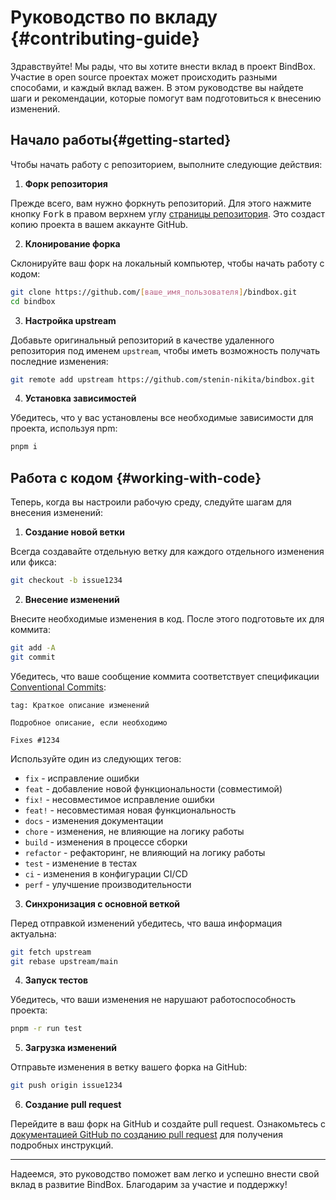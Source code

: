 # Руководство по вкладу {#contributing-guide}

Здравствуйте! Мы рады, что вы хотите внести вклад в проект BindBox. Участие в open source проектах может происходить разными способами, и каждый вклад важен. В этом руководстве вы найдете шаги и рекомендации, которые помогут вам подготовиться к внесению изменений.

## Начало работы{#getting-started}

Чтобы начать работу с репозиторием, выполните следующие действия:

1. **Форк репозитория**

Прежде всего, вам нужно форкнуть репозиторий. Для этого нажмите кнопку <kbd>Fork</kbd> в правом верхнем углу [страницы репозитория](https://github.com/stenin-nikita/bindbox). Это создаст копию проекта в вашем аккаунте GitHub.

2. **Клонирование форка**

Склонируйте ваш форк на локальный компьютер, чтобы начать работу с кодом:

```sh
git clone https://github.com/[ваше_имя_пользователя]/bindbox.git
cd bindbox
```

3. **Настройка upstream**

Добавьте оригинальный репозиторий в качестве удаленного репозитория под именем `upstream`, чтобы иметь возможность получать последние изменения:

```sh
git remote add upstream https://github.com/stenin-nikita/bindbox.git
```

4. **Установка зависимостей**

Убедитесь, что у вас установлены все необходимые зависимости для проекта, используя npm:

```sh
pnpm i
```

## Работа с кодом {#working-with-code}

Теперь, когда вы настроили рабочую среду, следуйте шагам для внесения изменений:

1. **Создание новой ветки**

Всегда создавайте отдельную ветку для каждого отдельного изменения или фикса:

```sh
git checkout -b issue1234
```

2. **Внесение изменений**

Внесите необходимые изменения в код. После этого подготовьте их для коммита:

```sh
git add -A
git commit
```

Убедитесь, что ваше сообщение коммита соответствует спецификации [Conventional Commits](https://conventionalcommits.org):

```
tag: Краткое описание изменений

Подробное описание, если необходимо

Fixes #1234
```

Используйте один из следующих тегов:

- `fix` - исправление ошибки
- `feat` - добавление новой функциональности (совместимой)
- `fix!` - несовместимое исправление ошибки
- `feat!` - несовместимая новая функциональность
- `docs` - изменения документации
- `chore` - изменения, не влияющие на логику работы
- `build` - изменения в процессе сборки
- `refactor` - рефакторинг, не влияющий на логику работы
- `test` - изменение в тестах
- `ci` - изменения в конфигурации CI/CD
- `perf` - улучшение производительности

3. **Синхронизация с основной веткой**

Перед отправкой изменений убедитесь, что ваша информация актуальна:

```sh
git fetch upstream
git rebase upstream/main
```

4. **Запуск тестов**

Убедитесь, что ваши изменения не нарушают работоспособность проекта:

```sh
pnpm -r run test
```

5. **Загрузка изменений**

Отправьте изменения в ветку вашего форка на GitHub:

```sh
git push origin issue1234
```

6. **Создание pull request**

Перейдите в ваш форк на GitHub и создайте pull request. Ознакомьтесь с [документацией GitHub по созданию pull request](https://docs.github.com/en/pull-requests) для получения подробных инструкций.

---

Надеемся, это руководство поможет вам легко и успешно внести свой вклад в развитие BindBox. Благодарим за участие и поддержку!
